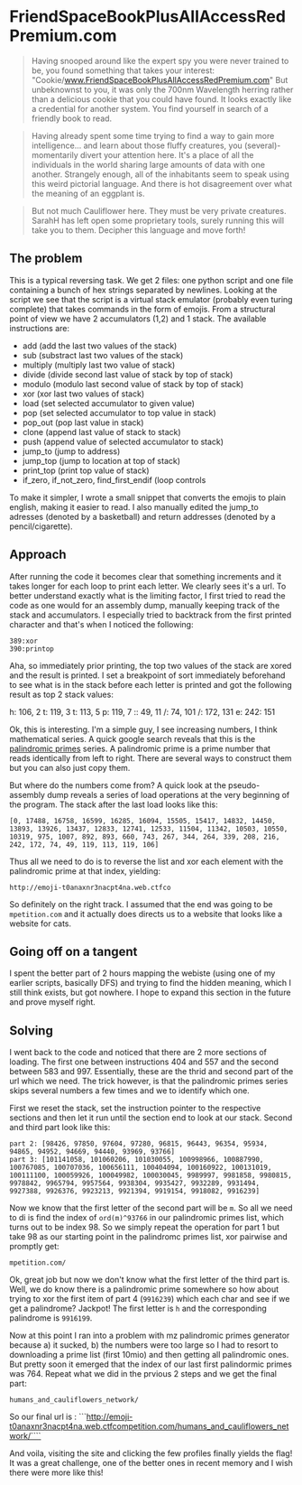 # FriendSpaceBookPlusAllAccessRedPremium.com

>Having snooped around like the expert spy you were never trained to be, you found something that takes your interest: "Cookie/www.FriendSpaceBookPlusAllAccessRedPremium.com"  But unbeknownst to you, it was only the  700nm Wavelength herring rather than a delicious cookie that you could have found.   It looks exactly like a credential for another system.  You find yourself in search of a friendly book to read.

>Having already spent some time trying to find a way to gain more intelligence... and learn about those fluffy creatures, you (several)-momentarily divert your attention here.  It's a place of all the individuals in the world sharing large amounts of data with one another. Strangely enough, all of the inhabitants seem to speak using this weird pictorial language. And there is hot disagreement over what the meaning of an eggplant is.

>But not much Cauliflower here.  They must be very private creatures.  SarahH has left open some proprietary tools, surely running this will take you to them.  Decipher this language and move forth!

## The problem

This is a typical reversing task. We get 2 files: one python script and one file containing a bunch of hex strings separated by newlines. Looking at the script we see that the script is a virtual stack emulator (probably even turing complete) that takes commands in the form of emojis. From a structural point of view we have 2 accumulators (1,2) and 1 stack. The available instructions are:

- add (add the last two values of the stack)
- sub (substract last two values of the stack)
- multiply (multiply last two value of stack)
- divide (divide second last value of stack by top of stack)
- modulo (modulo last second value of stack by top of stack)
- xor (xor last two values of stack)
- load (set selected accumulator to given value)
- pop (set selected accumulator to top value in stack)
- pop_out (pop last value in stack)
- clone (append last value of stack to stack)
- push (append value of selected accumulator to stack)
- jump_to (jump to address)
- jump_top (jump to location at top of stack)
- print_top (print top value of stack)
- if_zero, if_not_zero, find_first_endif (loop controls

To make it simpler, I wrote a small snippet that converts the emojis to plain english, making it easier to read. I also manually edited the jump_to adresses (denoted by a basketball) and return addresses (denoted by a pencil/cigarette).

## Approach

After running the code it becomes clear that something increments and it takes longer for each loop to print each letter. We clearly sees it's a url. To better understand exactly what is the limiting factor, I first tried to read the code as one would for an assembly dump, manually keeping track of the stack and accumulators. I especially tried to backtrack from the first printed character and that's when I noticed the following:

```
389:xor
390:printop
```

Aha, so immediately prior printing, the top two values of the stack are xored and the result is printed. I set a breakpoint of sort immediately beforehand to see what is in the stack before each letter is printed and got the following result as top 2 stack values:

h: 106, 2
t: 119, 3
t: 113, 5
p: 119, 7
:: 49, 11
/: 74, 101
/: 172, 131
e: 242: 151

Ok, this is interesting. I'm a simple guy, I see increasing numbers, I think mathematical series. A quick google search reveals that this is the [palindromic primes](https://en.wikipedia.org/wiki/Palindromic_prime) series. A palindromic prime is a prime number that reads identically from left to right. There are several ways to construct them but you can also just copy them. 

But where do the numbers come from? A quick look at the pseudo-assembly dump reveals a series of load operations at the very beginning of the program. The stack after the last load looks like this:

```[0, 17488, 16758, 16599, 16285, 16094, 15505, 15417, 14832, 14450, 13893, 13926, 13437, 12833, 12741, 12533, 11504, 11342, 10503, 10550, 10319, 975, 1007, 892, 893, 660, 743, 267, 344, 264, 339, 208, 216, 242, 172, 74, 49, 119, 113, 119, 106]```

Thus all we need to do is to reverse the list and xor each element with the palindromic prime at that index, yielding:

```http://emoji-t0anaxnr3nacpt4na.web.ctfco```

So definitely on the right track. I assumed that the end was going to be ```mpetition.com``` and it actually does directs us to a website that looks like a website for cats.

## Going off on a tangent

I spent the better part of 2 hours mapping the webiste (using one of my earlier scripts, basically DFS) and trying to find the hidden meaning, which I still think exists, but got nowhere. I hope to expand this section in the future and prove myself right.

## Solving

I went back to the code and noticed that there are 2 more sections of loading. The first one between instructions 404 and 557 and the second between 583 and 997. Essentially, these are the thrid and second part of the url which we need. The trick however, is that the palindromic primes series skips several numbers a few times and we to identify which one.

First we reset the stack, set the instruction pointer to the respective sections and then let it run until the section end to look at our stack. Second and third part look like this:

```
part 2: [98426, 97850, 97604, 97280, 96815, 96443, 96354, 95934, 94865, 94952, 94669, 94440, 93969, 93766]
part 3: [101141058, 101060206, 101030055, 100998966, 100887990, 100767085, 100707036, 100656111, 100404094, 100160922, 100131019, 100111100, 100059926, 100049982, 100030045, 9989997, 9981858, 9980815, 9978842, 9965794, 9957564, 9938304, 9935427, 9932289, 9931494, 9927388, 9926376, 9923213, 9921394, 9919154, 9918082, 9916239]
```

Now we know that the first letter of the second part will be ```m```. So all we need to di is find the index of ```ord(m)^93766``` in our palindromic primes list, which turns out to be index 98. So we simply repeat the operation for part 1 but take 98 as our starting point in the palindromc primes list, xor pairwise and promptly get:

```mpetition.com/```

Ok, great job but now we don't know what the first letter of the third part is. Well, we do know there is a palindromic prime somewhere so how about trying to xor the first item of part 4 (```9916239```) which each char and see if we get a palindrome? Jackpot! The first letter is ```h``` and the corresponding palindrome is ```9916199```.

Now at this point I ran into a problem with mz palindromic primes generator because a) it sucked, b) the numbers were too large so I had to resort to downloading a prime list (first 10mio) and then getting all palindromic ones. But pretty soon it emerged that the index of our last first palindormic primes was 764. Repeat what we did in the prvious 2 steps and we get the final part:

```humans_and_cauliflowers_network/```

So our final url is : ```http://emoji-t0anaxnr3nacpt4na.web.ctfcompetition.com/humans_and_cauliflowers_network/````

And voila, visiting the site and clicking the few profiles finally yields the flag! It was a great challenge, one of the better ones in recent memory and I wish there were more like this!



